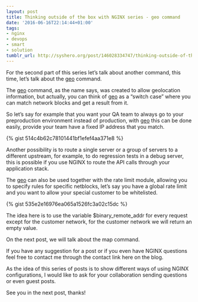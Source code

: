 ```yaml
---
layout: post
title: Thinking outside of the box with NGINX series - geo command
date: '2016-06-16T22:14:44+01:00'
tags:
- nginx
- devops
- smart
- solution
tumblr_url: http://syshero.org/post/146028334747/thinking-outside-of-the-box-with-nginx-series
---
```

For the second part of this series let’s talk about another command, this time, let’s talk about the [geo](http://nginx.org/en/docs/http/ngx_http_geo_module.html) command.

The [geo](http://nginx.org/en/docs/http/ngx_http_geo_module.html) command, as the name says, was created to allow geolocation information, but actually, you can think of [geo](http://nginx.org/en/docs/http/ngx_http_geo_module.html) as a “switch case” where you can match network blocks and get a result from it.

So let’s say for example that you want your QA team to always go to your preproduction environment instead of production, with [geo](http://nginx.org/en/docs/http/ngx_http_geo_module.html) this can be done easily, provide your team have a fixed IP address that you match.

{% gist 514c4b62c78101441bf1efef4aa371e8 %}

Another possibility is to route a single server or a group of servers to a different upstream, for example, to do regression tests in a debug server, this is possible if you use NGINX to route the API calls through your application stack.

The [geo](http://nginx.org/en/docs/http/ngx_http_geo_module.html) can also be used together with the rate limit module, allowing you to specify rules for specific netblocks, let’s say you have a global rate limit and you want to allow your special customer to be whitelisted.

{% gist 535e2e16976ea065a1526fc3a02c15dc %}

The idea here is to use the variable $binary_remote_addr for every request except for the customer network, for the customer network we will return an empty value.

On the next post, we will talk about the map command.

If you have any suggestion for a post or if you even have NGINX questions feel free to contact me through the contact link here on the blog.

As the idea of this series of posts is to show different ways of using NGINX configurations, I would like to ask for your collaboration sending questions or even guest posts.

See you in the next post, thanks!
